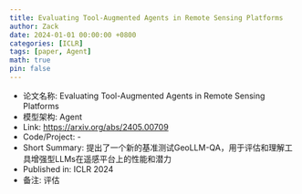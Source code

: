 ```yaml
---
title: Evaluating Tool-Augmented Agents in Remote Sensing Platforms
author: Zack
date: 2024-01-01 00:00:00 +0800
categories: [ICLR]
tags: [paper, Agent]
math: true
pin: false
---
```

- 论文名称: Evaluating Tool-Augmented Agents in Remote Sensing Platforms
- 模型架构: Agent
- Link: https://arxiv.org/abs/2405.00709
- Code/Project: -
- Short Summary: 提出了一个新的基准测试GeoLLM-QA，用于评估和理解工具增强型LLMs在遥感平台上的性能和潜力
- Published in: ICLR 2024
- 备注: 评估
